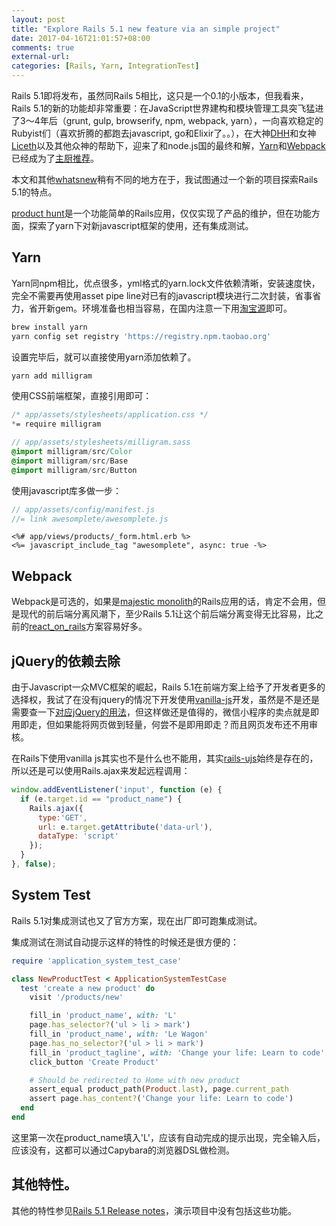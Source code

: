 ```yaml
---
layout: post
title: "Explore Rails 5.1 new feature via an simple project"
date: 2017-04-16T21:01:57+08:00
comments: true
external-url: 
categories: [Rails, Yarn, IntegrationTest]
---
```


Rails 5.1即将发布，虽然同Rails 5相比，这只是一个0.1的小版本，但我看来，Rails 5.1的新的功能却非常重要：在JavaScript世界建构和模块管理工具突飞猛进了3～4年后（grunt, gulp, browserify, npm, webpack, yarn），一向喜欢稳定的Rubyist们（喜欢折腾的都跑去javascript, go和Elixir了。。），在大神[DHH](https://github.com/dhh)和女神[Liceth](https://github.com/Liceth)以及其他众神的帮助下，迎来了和node.js国的最终和解，[Yarn](https://github.com/rails/rails/pull/26836)和[Webpack](https://github.com/rails/rails/pull/27288)已经成为了[主厨推荐](https://ruby-china.org/wiki/the-rails-doctrine#主厨精选)。

本文和其他[whatsnew](http://blog.michelada.io/whats-new-in-rails-51)稍有不同的地方在于，我试图通过一个新的项目探索Rails 5.1的特点。

[product hunt](https://github.com/Eric-Guo/product_hunt)是一个功能简单的Rails应用，仅仅实现了产品的维护，但在功能方面，探索了yarn下对新javascript框架的使用，还有集成测试。

## Yarn

Yarn同npm相比，优点很多，yml格式的yarn.lock文件依赖清晰，安装速度快，完全不需要再使用asset pipe line对已有的javascript模块进行二次封装，省事省力，省开新gem。环境准备也相当容易，在国内注意一下用[淘宝源](https://npm.taobao.org)即可。

```bash
brew install yarn
yarn config set registry 'https://registry.npm.taobao.org'
```

设置完毕后，就可以直接使用yarn添加依赖了。

```bash
yarn add milligram
```

使用CSS前端框架，直接引用即可：

```css
/* app/assets/stylesheets/application.css */
*= require milligram
```

```sass
// app/assets/stylesheets/milligram.sass
@import milligram/src/Color
@import milligram/src/Base
@import milligram/src/Button
```

使用javascript库多做一步：

```javascript
// app/assets/config/manifest.js
//= link awesomplete/awesomplete.js
```

```erb
<%# app/views/products/_form.html.erb %>
<%= javascript_include_tag "awesomplete", async: true -%>
```

## Webpack

Webpack是可选的，如果是[majestic monolith](https://m.signalvnoise.com/the-majestic-monolith-29166d022228)的Rails应用的话，肯定不会用，但是现代的前后端分离风潮下，至少Rails 5.1让这个前后端分离变得无比容易，比之前的[react_on_rails](https://github.com/shakacode/react_on_rails)方案容易好多。

## jQuery的依赖去除

由于Javascript一众MVC框架的崛起，Rails 5.1在前端方案上给予了开发者更多的选择权，我试了在没有jquery的情况下开发使用[vanilla-js](http://vanilla-js.com)开发，虽然是不是还是需要查一下[对应jQuery的用法](http://youmightnotneedjquery.com)，但这样做还是值得的，微信小程序的卖点就是即用即走，但如果能将网页做到轻量，何尝不是即用即走？而且网页发布还不用审核。

在Rails下使用vanilla js其实也不是什么也不能用，其实[rails-ujs](https://github.com/rails/rails/tree/master/actionview/app/assets/javascripts)始终是存在的，所以还是可以使用Rails.ajax来发起远程调用：

```javascript
window.addEventListener('input', function (e) {
  if (e.target.id == "product_name") {
    Rails.ajax({
      type:'GET',
      url: e.target.getAttribute('data-url'),
      dataType: 'script'
    });
  }
}, false);
```

## System Test

Rails 5.1对集成测试也又了官方方案，现在出厂即可跑集成测试。

集成测试在测试自动提示这样的特性的时候还是很方便的：

```ruby
require 'application_system_test_case'

class NewProductTest < ApplicationSystemTestCase
  test 'create a new product' do
    visit '/products/new'

    fill_in 'product_name', with: 'L'
    page.has_selector?('ul > li > mark')
    fill_in 'product_name', with: 'Le Wagon'
    page.has_no_selector?('ul > li > mark')
    fill_in 'product_tagline', with: 'Change your life: Learn to code'
    click_button 'Create Product'

    # Should be redirected to Home with new product
    assert_equal product_path(Product.last), page.current_path
    assert page.has_content?('Change your life: Learn to code')
  end
end
```

这里第一次在product_name填入'L'，应该有自动完成的提示出现，完全输入后，应该没有，这都可以通过Capybara的浏览器DSL做检测。

## 其他特性。

其他的特性参见[Rails 5.1 Release notes](https://github.com/rails/rails/blob/master/guides/source/5_1_release_notes.md#encrypted-secrets)，演示项目中没有包括这些功能。

